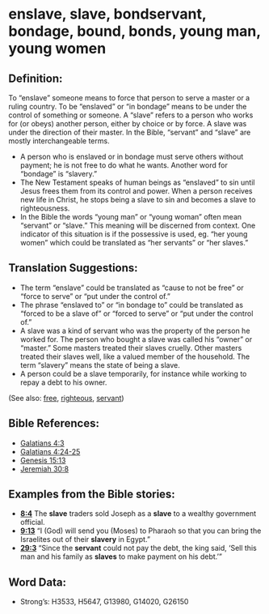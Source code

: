 # enslave, slave, bondservant, bondage, bound, bonds, young man, young women

## Definition:

To “enslave” someone means to force that person to serve a master or a ruling country. To be “enslaved” or “in bondage” means to be under the control of something or someone. A “slave” refers to a person who works for (or obeys) another person, either by choice or by force. A slave was under the direction of their master. In the Bible, “servant” and “slave” are mostly interchangeable terms.

* A person who is enslaved or in bondage must serve others without payment; he is not free to do what he wants. Another word for “bondage” is “slavery.”
* The New Testament speaks of human beings as “enslaved” to sin until Jesus frees them from its control and power. When a person receives new life in Christ, he stops being a slave to sin and becomes a slave to righteousness.
* In the Bible the words “young man” or “young woman” often mean “servant” or “slave.” This meaning will be discerned from context. One indicator of this situation is if the possessive is used, eg. “her young women” which could be translated as “her servants” or “her slaves.”

## Translation Suggestions:

* The term “enslave” could be translated as “cause to not be free” or “force to serve” or “put under the control of.”
* The phrase “enslaved to” or “in bondage to” could be translated as “forced to be a slave of” or “forced to serve” or “put under the control of.”
* A slave was a kind of servant who was the property of the person he worked for. The person who bought a slave was called his “owner” or “master.” Some masters treated their slaves cruelly. Other masters treated their slaves well, like a valued member of the household. The term “slavery” means the state of being a slave.
* A person could be a slave temporarily, for instance while working to repay a debt to his owner.

(See also: [free](../other/free.md), [righteous](../kt/righteous.md), [servant](../other/servant.md))

## Bible References:

* [Galatians 4:3](rc://en/tn/help/gal/04/03)
* [Galatians 4:24-25](rc://en/tn/help/gal/04/24)
* [Genesis 15:13](rc://en/tn/help/gen/15/13)
* [Jeremiah 30:8](rc://en/tn/help/jer/30/08)

## Examples from the Bible stories:

* __[8:4](rc://en/tn/help/obs/08/04)__ The __slave__ traders sold Joseph as a __slave__ to a wealthy government official.
* __[9:13](rc://en/tn/help/obs/09/13)__ “I (God) will send you (Moses) to Pharaoh so that you can bring the Israelites out of their __slavery__ in Egypt.”
* __[29:3](rc://en/tn/help/obs/29/03)__ “Since the __servant__ could not pay the debt, the king said, ‘Sell this man and his family as __slaves__ to make payment on his debt.’”

## Word Data:

* Strong’s: H3533, H5647, G13980, G14020, G26150
